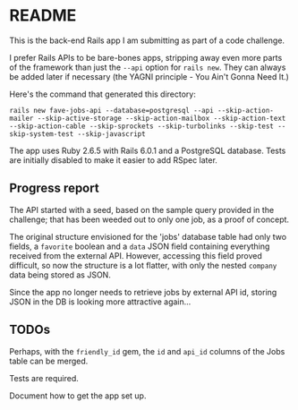 # README

This is the back-end Rails app I am submitting as part of a code challenge.

I prefer Rails APIs to be bare-bones apps, stripping away even more parts of the framework than just the `--api` option for `rails new`. They can always be added later if necessary (the YAGNI principle - You Ain't Gonna Need It.)

Here's the command that generated this directory:

`rails new fave-jobs-api --database=postgresql --api --skip-action-mailer --skip-active-storage --skip-action-mailbox --skip-action-text --skip-action-cable --skip-sprockets --skip-turbolinks --skip-test --skip-system-test --skip-javascript`

The app uses Ruby 2.6.5 with Rails 6.0.1 and a PostgreSQL database. Tests are initially disabled to make it easier to add RSpec later.

## Progress report

The API started with a seed, based on the sample query provided in the challenge; that has been weeded out to only one job, as a proof of concept.

The original structure envisioned for the 'jobs' database table had only two fields, a `favorite` boolean and a `data` JSON field containing everything received from the external API. However, accessing this field proved difficult, so now the structure is a lot flatter, with only the nested `company` data being stored as JSON.

Since the app no longer needs to retrieve jobs by external API id, storing JSON in the DB is looking more attractive again...

## TODOs

Perhaps, with the `friendly_id` gem, the `id` and `api_id` columns of the Jobs table can be merged.

Tests are required.

Document how to get the app set up.
